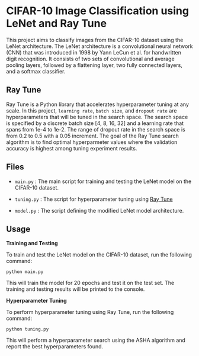 # CIFAR-10 Image Classification using LeNet and Ray Tune
This project aims to classify images from the CIFAR-10 dataset using the LeNet architecture. The LeNet architecture is a convolutional neural network (CNN) that was introduced in 1998 by Yann LeCun et al. for handwritten digit recognition. It consists of two sets of convolutional and average pooling layers, followed by a flattening layer, two fully connected layers, and a softmax classifier.

## Ray Tune
Ray Tune is a Python library that accelerates hyperparameter tuning at any scale. In this project, `learning rate`, `batch size`, and `dropout rate` are hyperparameters that will be tuned in the search space. The search space is specified by a discrete batch size [4, 8, 16, 32] and a learning rate that spans from 1e-4 to 1e-2. The range of dropout rate in the search space is from 0.2 to 0.5 with a 0.05 increment. The goal of the Ray Tune search algorithm is to find optimal hyperparmeter values where the validation accuracy is highest among tuning experiment results. 

## Files
- `main.py`
: The main script for training and testing the LeNet model on the CIFAR-10 dataset.

- `tuning.py`
: The script for hyperparameter tuning using [Ray Tune](https://docs.ray.io/en/latest/tune/index.html)

- `model.py`
: The script defining the modified LeNet model architecture.

## Usage
**Training and Testing**

To train and test the LeNet model on the CIFAR-10 dataset, run the following command:

```console 
python main.py
```
This will train the model for 20 epochs and test it on the test set. The training and testing results will be printed to the console.

**Hyperparameter Tuning**

To perform hyperparameter tuning using Ray Tune, run the following command:

```console 
python tuning.py
```
This will perform a hyperparameter search using the ASHA algorithm and report the best hyperparameters found.
